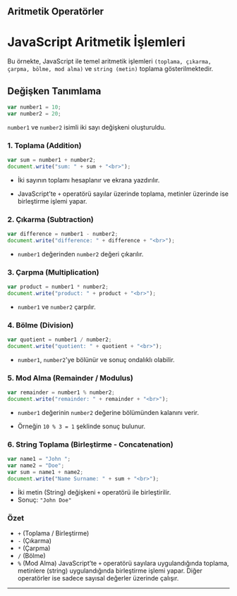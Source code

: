 ## Aritmetik Operatörler

# JavaScript Aritmetik İşlemleri

Bu örnekte, JavaScript ile temel aritmetik işlemleri `(toplama, çıkarma, çarpma, bölme, mod alma)` ve `string (metin)` toplama gösterilmektedir.

## Değişken Tanımlama

```javascript
var number1 = 10;
var number2 = 20;

```

`number1` ve `number2` isimli iki sayı değişkeni oluşturuldu.

### 1. Toplama (Addition)

```javascript
var sum = number1 + number2;
document.write("sum: " + sum + "<br>");

```

- İki sayının toplamı hesaplanır ve ekrana yazdırılır.

- JavaScript’te `+` operatörü sayılar üzerinde toplama, metinler üzerinde ise birleştirme işlemi yapar.

### 2. Çıkarma (Subtraction)

```javascript
var difference = number1 - number2;
document.write("difference: " + difference + "<br>");

```

- `number1` değerinden `number2` değeri çıkarılır.

### 3. Çarpma (Multiplication)

```javascript
var product = number1 * number2;
document.write("product: " + product + "<br>");

```

- `number1` ve `number2` çarpılır.

### 4. Bölme (Division)

```javascript
var quotient = number1 / number2;
document.write("quotient: " + quotient + "<br>");

```

- `number1`, `number2`'ye bölünür ve sonuç ondalıklı olabilir.

### 5. Mod Alma (Remainder / Modulus)

```javascript
var remainder = number1 % number2;
document.write("remainder: " + remainder + "<br>");

```

- `number1` değerinin `number2` değerine bölümünden kalanını verir.

- Örneğin `10 % 3 = 1` şeklinde sonuç bulunur.

### 6. String Toplama (Birleştirme - Concatenation)

```javascript
var name1 = "John ";
var name2 = "Doe";
var sum = name1 + name2;
document.write("Name Surname: " + sum + "<br>");

```

- İki metin (String) değişkeni `+` operatörü ile birleştirilir.
- Sonuç: `"John Doe"`

### Özet
- `+` (Toplama / Birleştirme)
- `-` (Çıkarma)
- `*` (Çarpma)
- `/` (Bölme)
- `%` (Mod Alma)
JavaScript’te `+` operatörü sayılara uygulandığında toplama, metinlere (string) uygulandığında birleştirme işlemi yapar. Diğer operatörler ise sadece sayısal değerler üzerinde çalışır.

---